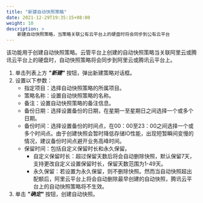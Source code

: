 ```yaml
---
title: "新建自动快照策略"
date: 2021-12-29T19:35:15+08:00
weight: 10
description: >
    新建自动快照策略，当策略关联公有云平台上的硬盘时将会同步到公有云平台
---
```


该功能用于创建自动快照策略。云管平台上创建的自动快照策略当关联阿里云或腾讯云平台上的硬盘时，自动快照策略将会同步到阿里云或腾讯云平台上。

1. 单击列表上方 **_"新建"_** 按钮，弹出新建策略对话框。
2. 设置以下参数：
    - 指定项目：选择自动快照策略的所属项目。
    - 策略名称：设置自动快照策略的名称。
    - 备注：设置自动快照策略的备注信息。
    - 备份日期：选择设置备份的日期，在星期一至星期日之间选择一个或多个日期。
    - 备份时间：选择设置备份的时间点，在00：00至23：00之间选择一个或多个时间点。由于创建快照会暂时降低存储IO性能，出现短暂瞬间变慢的情况，建议备份时间点避开业务高峰时间。
    - 保留时间：包括自定义保留时长和永久保留。
        - 自定义保留时长：超过保留天数后将会自动删除快照，默认保留7天，支持更改自定义设置保留时长，保留天数范围为1-49天。
        - 永久保留：若设置为永久保留，则不删除快照。然而当自动快照超出配额后，阿里云平台上将会自动删除最早创建的自动快照，腾讯云平台上的自动快照策略将不生效。
3. 单击 **_"确定"_** 按钮，创建自动快照。